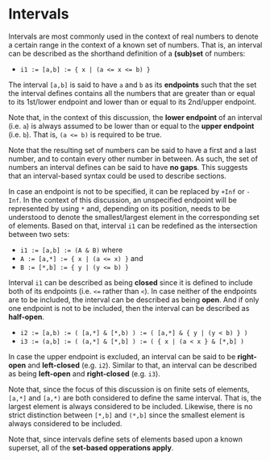 
<!-- ======================================================================= -->
# Intervals

Intervals are most commonly used in the context of real numbers to denote a
certain range in the context of a known set of numbers. That is, an interval
can be described as the shorthand definition of a **(sub)set** of numbers:

* `i1 := [a,b] := { x | (a <= x <= b) }`

The interval `[a,b]` is said to have `a` and `b` as its **endpoints** such
that the set the interval defines contains all the numbers that are greater
than or equal to its 1st/lower endpoint and lower than or equal to its
2nd/upper endpoint.

Note that, in the context of this discussion, the **lower endpoint** of an
interval (i.e. `a`) is always assumed to be lower than or equal to the
**upper endpoint** (i.e. `b`). That is, `(a <= b)` is required to be true.

Note that the resulting set of numbers can be said to have a first and a last
number, and to contain every other number in between. As such, the set of
numbers an interval defines can be said to have **no gaps**. This suggests
that an interval-based syntax could be used to describe sections.

In case an endpoint is not to be specified, it can be replaced by `+Inf` or
`-Inf`. In the context of this discussion, an unspecified endpoint will be
represented by using `*` and, depending on its position, needs to be understood
to denote the smallest/largest element in the corresponding set of elements.
Based on that, interval `i1` can be redefined as the intersection between two
sets:

* `i1 := [a,b] := (A & B)` where
* `A := [a,*] := { x | (a <= x) }` and
* `B := [*,b] := { y | (y <= b) }`

Interval `i1` can be described as being **closed** since it is defined to
include both of its endpoints (i.e. `<=` rather than `<`). In case neither
of the endpoints are to be included, the interval can be described as being
**open**. And if only one endpoint is not to be included, then the interval
can be described as **half-open**.

* `i2 := [a,b) := ( [a,*] & [*,b) ) := ( [a,*] & { y | (y < b) } )`
* `i3 := (a,b] := ( (a,*] & [*,b] ) := ( { x | (a < x } & [*,b] )`

In case the upper endpoint is excluded, an interval can be said to be
**right-open** and **left-closed** (e.g. `i2`). Similar to that, an interval
can be described as being **left-open** and **right-closed** (e.g. `i3`).

Note that, since the focus of this discussion is on finite sets of elements,
`[a,*]` and `[a,*)` are both considered to define the same interval. That is,
the largest element is always considered to be included. Likewise, there is
no strict distinction between `[*,b]` and `(*,b]` since the smallest element
is always considered to be included.

Note that, since intervals define sets of elements based upon a known superset,
all of the **set-based opperations apply**.
